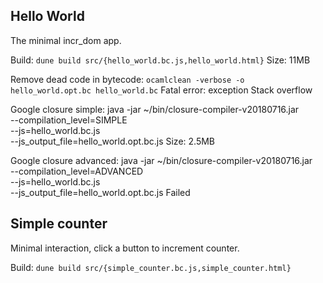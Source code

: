 ## Hello World

The minimal incr_dom app.

Build: `dune build src/{hello_world.bc.js,hello_world.html}`
Size: 11MB

Remove dead code in bytecode: `ocamlclean -verbose -o hello_world.opt.bc hello_world.bc`
Fatal error: exception Stack overflow

Google closure simple:
java -jar ~/bin/closure-compiler-v20180716.jar \
    --compilation_level=SIMPLE \
    --js=hello_world.bc.js \
    --js_output_file=hello_world.opt.bc.js
Size: 2.5MB

Google closure advanced:
java -jar ~/bin/closure-compiler-v20180716.jar \
    --compilation_level=ADVANCED \
    --js=hello_world.bc.js \
    --js_output_file=hello_world.opt.bc.js
Failed

## Simple counter

Minimal interaction, click a button to increment counter.

Build: `dune build src/{simple_counter.bc.js,simple_counter.html}`
